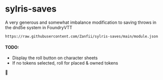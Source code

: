 # sylris-saves

A very generous and somewhat imbalance modification to saving throws in the dnd5e system in FoundryVTT

`https://raw.githubusercontent.com/Zanfii/sylris-saves/main/module.json`

#### TODO:
- Display the roll button on character sheets
- If no tokens selected, roll for placed & owned tokens

🦆
